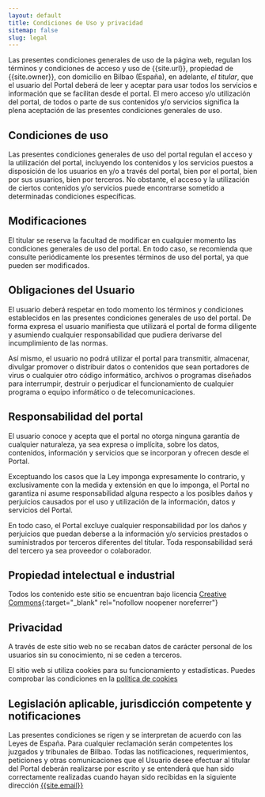 ```yaml
---
layout: default
title: Condiciones de Uso y privacidad
sitemap: false
slug: legal
---
```

Las presentes condiciones generales de uso de la página web, regulan los términos y condiciones de acceso y uso de {{site.url}}, propiedad de {{site.owner}}, con domicilio en Bilbao (España), en adelante, *el titular*, que el usuario del Portal deberá de leer y aceptar para usar todos los servicios e información que se facilitan desde el portal. El mero acceso y/o utilización del portal, de todos o parte de sus contenidos y/o servicios significa la plena aceptación de las presentes condiciones generales de uso. 

## Condiciones de uso

Las presentes condiciones generales de uso del portal regulan el acceso y la utilización del portal, incluyendo los contenidos y los servicios puestos a disposición de los usuarios en y/o a través del portal, bien por el portal, bien por sus usuarios, bien por terceros. No obstante, el acceso y la utilización de ciertos contenidos y/o servicios puede encontrarse sometido a determinadas condiciones específicas.

## Modificaciones

El titular se reserva la facultad de modificar en cualquier momento las condiciones generales de uso del portal. En todo caso, se recomienda que consulte periódicamente los presentes términos de uso del portal, ya que pueden ser modificados.

## Obligaciones del Usuario

El usuario deberá respetar en todo momento los términos y condiciones establecidos en las presentes condiciones generales de uso del portal. De forma expresa el usuario manifiesta que utilizará el portal de forma diligente y asumiendo cualquier responsabilidad que pudiera derivarse del incumplimiento de las normas.

Así mismo, el usuario no podrá utilizar el portal para transmitir, almacenar, divulgar promover o distribuir datos o contenidos que sean portadores de virus o cualquier otro código informático, archivos o programas diseñados para interrumpir, destruir o perjudicar el funcionamiento de cualquier programa o equipo informático o de telecomunicaciones.

## Responsabilidad del portal

El usuario conoce y acepta que el portal no otorga ninguna garantía de cualquier naturaleza, ya sea expresa o implícita, sobre los datos, contenidos, información y servicios que se incorporan y ofrecen desde el Portal.

Exceptuando los casos que la Ley imponga expresamente lo contrario, y exclusivamente con la medida y extensión en que lo imponga, el Portal no garantiza ni asume responsabilidad alguna respecto a los posibles daños y perjuicios causados por el uso y utilización de la información, datos y servicios del Portal.

En todo caso, el Portal excluye cualquier responsabilidad por los daños y perjuicios que puedan deberse a la información y/o servicios prestados o suministrados por terceros diferentes del titular. Toda responsabilidad será del tercero ya sea proveedor o colaborador.

## Propiedad intelectual e industrial

Todos los contenido este sitio se encuentran bajo licencia [Creative Commons](https://creativecommons.org/licenses/by/3.0/es/){:target="_blank" rel="nofollow noopener noreferrer"}

## Privacidad

A través de este sitio web no se recaban datos de carácter personal de los usuarios sin su conocimiento, ni se ceden a terceros.

El sitio web si utiliza cookies para su funcionamiento y estadísticas. Puedes comprobar las condiciones en la [política de cookies](/cookies)

## Legislación aplicable, jurisdicción competente y notificaciones

Las presentes condiciones se rigen y se interpretan de acuerdo con las Leyes de España. Para cualquier reclamación serán competentes los juzgados y tribunales de Bilbao. Todas las notificaciones, requerimientos, peticiones y otras comunicaciones que el Usuario desee efectuar al titular del Portal deberán realizarse por escrito y se entenderá que han sido correctamente realizadas cuando hayan sido recibidas en la siguiente dirección [{{site.email}}](mailto:{{site.email}})
